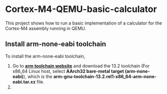 # Cortex-M4-QEMU-basic-calculator
This project shows how to run a basic implementation of a calculator for the Cortex-M4 assembly running in QEMU.

## Install arm-none-eabi toolchain

To install the arm-none-eabi toolchain,
1. Go to [**arm toolchain website**](https://developer.arm.com/downloads/-/arm-gnu-toolchain-downloads) and download the 13.2 toolchain (For x86_64 Linux host, select **AArch32 bare-metal target (arm-none-eabi)**), which is the **arm-gnu-toolchain-13.2.rel1-x86_64-arm-none-eabi.tar.xz** file.
2. 
